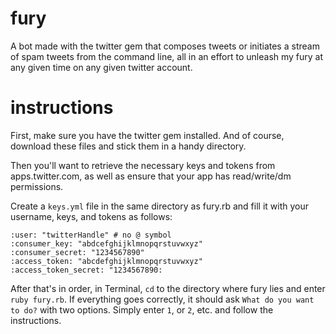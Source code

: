 fury
====

A bot made with the twitter gem that composes tweets or initiates a stream of spam tweets from the command line, all in an effort to unleash my fury at any given time on any given twitter account.


instructions
====

First, make sure you have the twitter gem installed. And of course, download these files and stick them in a handy directory.

Then you'll want to retrieve the necessary keys and tokens from apps.twitter.com, as well as ensure that your app has read/write/dm permissions.

Create a `keys.yml` file in the same directory as fury.rb and fill it with your username, keys, and tokens as follows:

```
:user: "twitterHandle" # no @ symbol
:consumer_key: "abdcefghijklmnopqrstuvwxyz"
:consumer_secret: "1234567890"
:access_token: "abcdefghijklmnopqrstuvwxyz"
:access_token_secret: "1234567890:
```


After that's in order, in Terminal, `cd` to the directory where fury lies and enter `ruby fury.rb`. If everything goes correctly, it should ask `What do you want to do?` with two options. Simply enter `1`, or `2`, etc. and follow the instructions.
